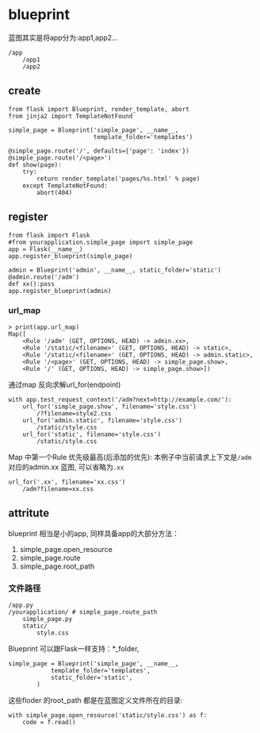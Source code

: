 # blueprint
蓝图其实是将app分为:app1,app2...

    /app
        /app1
        /app2

## create

    from flask import Blueprint, render_template, abort
    from jinja2 import TemplateNotFound

    simple_page = Blueprint('simple_page', __name__,
                            template_folder='templates')

    @simple_page.route('/', defaults={'page': 'index'})
    @simple_page.route('/<page>')
    def show(page):
        try:
            return render_template('pages/%s.html' % page)
        except TemplateNotFound:
            abort(404)

## register

    from flask import Flask
    #from yourapplication.simple_page import simple_page
    app = Flask(__name__)
    app.register_blueprint(simple_page)

    admin = Blueprint('admin', __name__, static_folder='static')
    @admin.route('/adm')
    def xx():pass
    app.register_blueprint(admin)

### url_map

    > print(app.url_map)
    Map([
        <Rule '/adm' (GET, OPTIONS, HEAD) -> admin.xx>,
        <Rule '/static/<filename>' (GET, OPTIONS, HEAD) -> static>,
        <Rule '/static/<filename>' (GET, OPTIONS, HEAD) -> admin.static>,
        <Rule '/<page>' (GET, OPTIONS, HEAD) -> simple_page.show>,
        <Rule '/' (GET, OPTIONS, HEAD) -> simple_page.show>])

通过map 反向求解url_for(endpoint)

    with app.test_request_context('/adm?next=http://example.com/'):
        url_for('simple_page.show', filename='style.css')
            /?filename=style2.css
        url_for('admin.static', filename='style.css')
            /static/style.css
        url_for('static', filename='style.css')
            /static/style.css

Map 中第一个Rule 优先级最高(后添加的优先): 本例子中当前请求上下文是`/adm` 对应的admin.xx 蓝图, 可以省略为`.xx`

    url_for('.xx', filename='xx.css')
        /adm?filename=xx.css

## attritute
blueprint 相当是小的app, 同样具备app的大部分方法：
1. simple_page.open_resource
1. simple_page.route
3. simple_page.root_path

### 文件路径

    /app.py
    /yourapplication/ # simple_page.route_path
        simple_page.py
        static/
            style.css


Blueprint 可以跟Flask一样支持：*_folder, 

    simple_page = Blueprint('simple_page', __name__,
                template_folder='templates',
                static_folder='static',
            )

这些floder 的root_path 都是在蓝图定义文件所在的目录:

    with simple_page.open_resource('static/style.css') as f:
        code = f.read()
